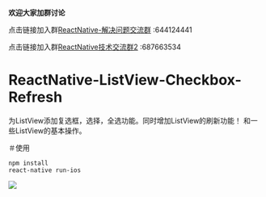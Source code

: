 **欢迎大家加群讨论**

点击链接加入群[ReactNative-解决问题交流群](https://jq.qq.com/?_wv=1027&k=4EZwdSd) :644124441

点击链接加入群[ReactNative技术交流群2](https://jq.qq.com/?_wv=1027&k=55Dujm4)  :687663534

# ReactNative-ListView-Checkbox-Refresh
为ListView添加复选框，选择，全选功能。同时增加ListView的刷新功能！
和一些ListView的基本操作。

＃使用
```
npm install
react-native run-ios
```

![](https://github.com/HAPENLY/ReactNative-ListView-Checkbox-Refresh/blob/master/ZPCheckboxDemo/20170509-131741.gif)
